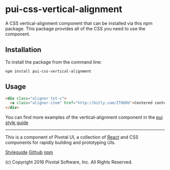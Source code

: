 # pui-css-vertical-alignment

A CSS vertical-alignment component that can be installed via this npm package.
This package provides all of the CSS you need to use the component.



## Installation

To install the package from the command line:

```
npm install pui-css-vertical-alignment
```

## Usage

```html
<div class="aligner txt-c">
  <a class="aligner-item" href="http://bitly.com/ZTHUDU">Centered content</a>
</div>
```


You can find more examples of the vertical-alignment component in the [pui style guide](http://styleguide.pivotal.io/)


*****************************************

This is a component of Pivotal UI, a collection of [React](https://facebook.github.io/react/) and CSS components for rapidly building and prototyping UIs.

[Styleguide](http://styleguide.pivotal.io)
[Github](https://github.com/pivotal-cf/pivotal-ui)
[npm](https://www.npmjs.com/browse/keyword/pivotal%20ui%20modularized)

(c) Copyright 2016 Pivotal Software, Inc. All Rights Reserved.
